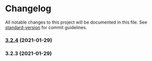 # Changelog

All notable changes to this project will be documented in this file. See [standard-version](https://github.com/conventional-changelog/standard-version) for commit guidelines.

### [3.2.4](https://github.com/wix/sentry-testkit/compare/v3.2.3...v3.2.4) (2021-01-29)

### 3.2.3 (2021-01-29)
